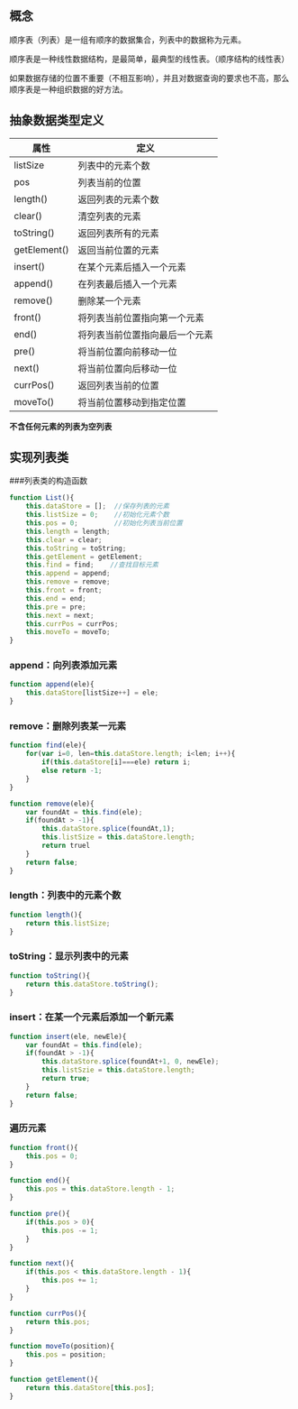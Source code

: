 ## 概念

顺序表（列表）是一组有顺序的数据集合，列表中的数据称为元素。

顺序表是一种线性数据结构，是最简单，最典型的线性表。（顺序结构的线性表）

如果数据存储的位置不重要（不相互影响），并且对数据查询的要求也不高，那么顺序表是一种组织数据的好方法。

## 抽象数据类型定义

| 属性         | 定义              |
|--------------|-------------------|
| listSize     |  列表中的元素个数   |
| pos          |  列表当前的位置      |
| length()     |  返回列表的元素个数 |
| clear()      |  清空列表的元素     |
| toString()   |  返回列表所有的元素  |
| getElement() |  返回当前位置的元素  |
| insert()     |  在某个元素后插入一个元素 |
| append()     |  在列表最后插入一个元素 |
| remove()     |  删除某一个元素        |
| front()      |  将列表当前位置指向第一个元素    |
| end()        |  将列表当前位置指向最后一个元素  |
| pre()        |  将当前位置向前移动一位  |
| next()       |  将当前位置向后移动一位  |
| currPos()    |  返回列表当前的位置      |
| moveTo()     |  将当前位置移动到指定位置 |

**不含任何元素的列表为空列表**

## 实现列表类

###列表类的构造函数

```js
function List(){
    this.dataStore = [];  //保存列表的元素
    this.listSize = 0;    //初始化元素个数
    this.pos = 0;         //初始化列表当前位置
    this.length = length;
    this.clear = clear;
    this.toString = toString;
    this.getElement = getElement;
    this.find = find;    //查找目标元素
    this.append = append;
    this.remove = remove;
    this.front = front;
    this.end = end;
    this.pre = pre;
    this.next = next;
    this.currPos = currPos;
    this.moveTo = moveTo;
}
```

### append：向列表添加元素

```js
function append(ele){
    this.dataStore[listSize++] = ele;
}
```

### remove：删除列表某一元素

```js
function find(ele){
    for(var i=0, len=this.dataStore.length; i<len; i++){
        if(this.dataStore[i]===ele) return i;
        else return -1;
    }
}

function remove(ele){
    var foundAt = this.find(ele);
    if(foundAt > -1){
        this.dataStore.splice(foundAt,1);
        this.listSize = this.dataStore.length;
        return truel
    }
    return false;
}
```

### length：列表中的元素个数

```js
function length(){
    return this.listSize;
}
```

### toString：显示列表中的元素

```js
function toString(){
    return this.dataStore.toString();
}
```

### insert：在某一个元素后添加一个新元素

```js
function insert(ele, newEle){
    var foundAt = this.find(ele);
    if(foundAt > -1){
        this.dataStore.splice(foundAt+1, 0, newEle);
        this.listSzie = this.dataStore.length;
        return true;
    }
    return false;
}
```

### 遍历元素

```js
function front(){
    this.pos = 0;
}

function end(){
    this.pos = this.dataStore.length - 1;
}

function pre(){
    if(this.pos > 0){
        this.pos -= 1;
    }
}

function next(){
    if(this.pos < this.dataStore.length - 1){
        this.pos += 1;
    }
}

function currPos(){
    return this.pos;
}

function moveTo(position){
    this.pos = position;
}

function getElement(){
    return this.dataStore[this.pos];
}
```

